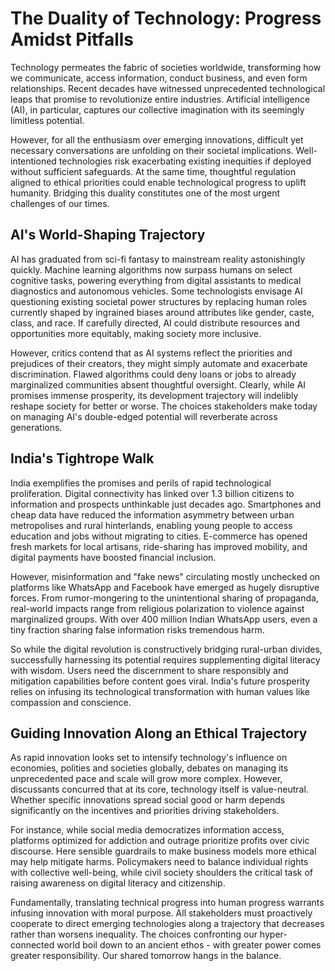 

# The Duality of Technology: Progress Amidst Pitfalls

Technology permeates the fabric of societies worldwide, transforming how we communicate, access information, conduct business, and even form relationships. Recent decades have witnessed unprecedented technological leaps that promise to revolutionize entire industries. Artificial intelligence (AI), in particular, captures our collective imagination with its seemingly limitless potential. 

However, for all the enthusiasm over emerging innovations, difficult yet necessary conversations are unfolding on their societal implications. Well-intentioned technologies risk exacerbating existing inequities if deployed without sufficient safeguards. At the same time, thoughtful regulation aligned to ethical priorities could enable technological progress to uplift humanity. Bridging this duality constitutes one of the most urgent challenges of our times.

## AI's World-Shaping Trajectory

AI has graduated from sci-fi fantasy to mainstream reality astonishingly quickly. Machine learning algorithms now surpass humans on select cognitive tasks, powering everything from digital assistants to medical diagnostics and autonomous vehicles. Some technologists envisage AI questioning existing societal power structures by replacing human roles currently shaped by ingrained biases around attributes like gender, caste, class, and race. If carefully directed, AI could distribute resources and opportunities more equitably, making society more inclusive. 

However, critics contend that as AI systems reflect the priorities and prejudices of their creators, they might simply automate and exacerbate discrimination. Flawed algorithms could deny loans or jobs to already marginalized communities absent thoughtful oversight. Clearly, while AI promises immense prosperity, its development trajectory will indelibly reshape society for better or worse. The choices stakeholders make today on managing AI's double-edged potential will reverberate across generations. 

## India's Tightrope Walk 

India exemplifies the promises and perils of rapid technological proliferation. Digital connectivity has linked over 1.3 billion citizens to information and prospects unthinkable just decades ago. Smartphones and cheap data have reduced the information asymmetry between urban metropolises and rural hinterlands, enabling young people to access education and jobs without migrating to cities. E-commerce has opened fresh markets for local artisans, ride-sharing has improved mobility, and digital payments have boosted financial inclusion.

However, misinformation and "fake news" circulating mostly unchecked on platforms like WhatsApp and Facebook have emerged as hugely disruptive forces. From rumor-mongering to the unintentional sharing of propaganda, real-world impacts range from religious polarization to violence against marginalized groups. With over 400 million Indian WhatsApp users, even a tiny fraction sharing false information risks tremendous harm.  

So while the digital revolution is constructively bridging rural-urban divides, successfully harnessing its potential requires supplementing digital literacy with wisdom. Users need the discernment to share responsibly and mitigation capabilities before content goes viral. India's future prosperity relies on infusing its technological transformation with human values like compassion and conscience.  

## Guiding Innovation Along an Ethical Trajectory

As rapid innovation looks set to intensify technology's influence on economies, polities and societies globally, debates on managing its unprecedented pace and scale will grow more complex. However, discussants concurred that at its core, technology itself is value-neutral. Whether specific innovations spread social good or harm depends significantly on the incentives and priorities driving stakeholders.

For instance, while social media democratizes information access, platforms optimized for addiction and outrage prioritize profits over civic discourse. Here sensible guardrails to make business models more ethical may help mitigate harms. Policymakers need to balance individual rights with collective well-being, while civil society shoulders the critical task of raising awareness on digital literacy and citizenship. 

Fundamentally, translating technical progress into human progress warrants infusing innovation with moral purpose. All stakeholders must proactively cooperate to direct emerging technologies along a trajectory that decreases rather than worsens inequality. The choices confronting our hyper-connected world boil down to an ancient ethos - with greater power comes greater responsibility. Our shared tomorrow hangs in the balance.